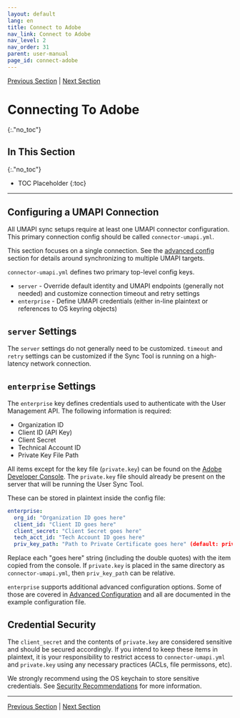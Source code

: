 ```yaml
---
layout: default
lang: en
title: Connect to Adobe
nav_link: Connect to Adobe
nav_level: 2
nav_order: 31
parent: user-manual
page_id: connect-adobe
---
```


[Previous Section](configuring_user_sync_tool.md)  \| [Next Section](command_parameters.md)

# Connecting To Adobe
{:."no_toc"}

## In This Section
{:."no_toc"}

* TOC Placeholder
{:toc}

---

## Configuring a UMAPI Connection

All UMAPI sync setups require at least one UMAPI connector configuration. This primary connection config should
be called `connector-umapi.yml`.

This section focuses on a single connection. See the [advanced config](advanced_configuration.md#accessing-groups-in-other-organizations)
section for details around synchronizing to multiple UMAPI targets.

`connector-umapi.yml` defines two primary top-level config keys.

* `server` - Override default identity and UMAPI endpoints (generally not needed) and customize connection timeout and retry settings
* `enterprise` - Define UMAPI credentials (either in-line plaintext or references to OS keyring objects)

## `server` Settings

The `server` settings do not generally need to be customized. `timeout` and `retry` settings can be customized if the Sync Tool
is running on a high-latency network connection.

## `enterprise` Settings

The `enterprise` key defines credentials used to authenticate with the User Management API. The following information
is required:

- Organization ID
- Client ID (API Key)
- Client Secret
- Technical Account ID
- Private Key File Path

All items except for the key file (`private.key`) can be found on the [Adobe Developer Console](https://developer.adobe.com/console/).
The `private.key` file should already be present on the server that will be running the User Sync Tool.

These can be stored in plaintext inside the config file:

```yaml
enterprise:
  org_id: "Organization ID goes here"
  client_id: "Client ID goes here"
  client_secret: "Client Secret goes here"
  tech_acct_id: "Tech Account ID goes here"
  priv_key_path: "Path to Private Certificate goes here" (default: private.key)
```

Replace each "goes here" string (including the double quotes) with the item copied from the console. If `private.key` is
placed in the same directory as `connector-umapi.yml`, then `priv_key_path` can be relative.

`enterprise` supports additional advanced configuration options. Some of those are covered in [Advanced Configuration](advanced_configuration.md)
and all are documented in the example configuration file.

## Credential Security

The `client_secret` and the contents of `private.key` are considered sensitive and should be secured accordingly. If
you intend to keep these items in plaintext, it is your responsibility to restrict access to `connector-umapi.yml`
and `private.key` using any necessary practices (ACLs, file permissons, etc).

We strongly recommend using the OS keychain to store sensitive credentials. See [Security Recommendations](deployment_best_practices.md#security-recommendations) for more information.

---

[Previous Section](configuring_user_sync_tool.md)  \| [Next Section](command_parameters.md)
